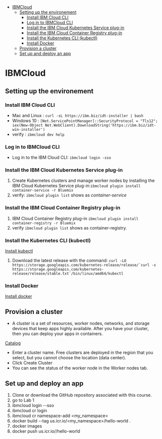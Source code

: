 - [IBMCloud](#ibmcloud)
  - [Setting up the environement](#setting-up-the-environement)
    - [Install IBM Cloud CLI](#install-ibm-cloud-cli)
    - [Log in to IBMCloud CLI](#log-in-to-ibmcloud-cli)
    - [Install the IBM Cloud Kubernetes Service plug-in](#install-the-ibm-cloud-kubernetes-service-plug-in)
    - [Install the IBM Cloud Container Registry plug-in](#install-the-ibm-cloud-container-registry-plug-in)
    - [Install the Kubernetes CLI (kubectl)](#install-the-kubernetes-cli-kubectl)
    - [Install Docker](#install-docker)
  - [Provision a cluster](#provision-a-cluster)
  - [Set up and deploy an app](#set-up-and-deploy-an-app)

# IBMCloud

## Setting up the environement

### Install IBM Cloud CLI

- Mac and Linux : ```curl -sL https://ibm.biz/idt-installer | bash```
- Windows 10 : ```[Net.ServicePointManager]::SecurityProtocol = "Tls12"; iex(New-Object Net.WebClient).DownloadString('https://ibm.biz/idt-win-installer')```
- verify : ```ibmcloud dev help```

### Log in to IBMCloud CLI

- Log in to the IBM Cloud CLI: ```ibmcloud login -sso``` 

### Install the IBM Cloud Kubernetes Service plug-in

1. Create Kubernetes clusters and manage worker nodes by installing the IBM Cloud Kubernetes Service plug-in:```ibmcloud plugin install container-service -r Bluemix```
2. verify: ```ibmcloud plugin list``` shows as *container-service*

### Install the IBM Cloud Container Registry plug-in

1. IBM Cloud Container Registry plug-in ```ibmcloud plugin install container-registry -r Bluemix```
2. verify ```ibmcloud plugin list``` shows as container-registry.

### Install the Kubernetes CLI (kubectl) 

[Install kubectl](https://kubernetes.io/docs/tasks/tools/install-kubectl/#install-kubectl-on-linux)

1. Download the latest release with the command: ```curl -LO https://storage.googleapis.com/kubernetes-release/release/`curl -s https://storage.googleapis.com/kubernetes-release/release/stable.txt`/bin/linux/amd64/kubectl```

### Install Docker

[Install docker](https://www.docker.com/community-edition#/download)

## Provision a cluster

- A cluster is a set of resources, worker nodes, networks, and storage devices that keep apps highly available. After you have your cluster, then you can deploy your apps in containers.

[Catalog](https://cloud.ibm.com/catalog)

- Enter a cluster name. Free clusters are deployed in the region that you select, but you cannot choose the location (data center).
- Click Create Cluster
- You can see the status of the worker node in the Worker nodes tab. 

## Set up and deploy an app

1. Clone or download the GitHub repository associated with this course.
2. go to Lab 1
3. ibmcloud login --sso
4. ibmcloud cr login
5. ibmcloud cr namespace-add <my_namespace>
6. docker build --tag us.icr.io/<my_namespace>/hello-world .
7. docker images
8. docker push us.icr.io/<namespace>/hello-world